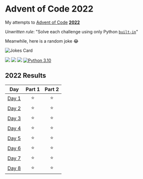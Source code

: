 # Advent of Code 2022

My attempts to [Advent of Code](https://adventofcode.com/2022) [**2022**](https://adventofcode.com/2022)

_Unwritten rule_: "Solve each challenge using only Python [`built-in`](https://docs.python.org/3/library/functions.html)"


Meanwhile, here is a random joke 😂 


![Jokes Card](https://readme-jokes.vercel.app/api)



![](https://img.shields.io/badge/day%20📅-24-blue)
![](https://img.shields.io/badge/stars%20⭐-50-yellow)
![](https://img.shields.io/badge/days%20completed-25-red)
[![Python 3.10](https://img.shields.io/badge/python-3.11-blue.svg)](https://www.python.org/downloads/release/python-3100/)

<!--- advent_readme_stars table --->
## 2022 Results

| Day | Part 1 | Part 2 |
| :---: | :---: | :---: |
| [Day 1](https://adventofcode.com/2022/day/1) | ⭐ | ⭐ |
| [Day 2](https://adventofcode.com/2022/day/2) | ⭐ | ⭐ |
| [Day 3](https://adventofcode.com/2022/day/3) | ⭐ | ⭐ |
| [Day 4](https://adventofcode.com/2022/day/4) | ⭐ | ⭐ |
| [Day 5](https://adventofcode.com/2022/day/5) | ⭐ | ⭐ |
| [Day 6](https://adventofcode.com/2022/day/6) | ⭐ | ⭐ |
| [Day 7](https://adventofcode.com/2022/day/7) | ⭐ | ⭐ |
| [Day 8](https://adventofcode.com/2022/day/8) | ⭐ | ⭐ |
<!--- advent_readme_stars table --->
